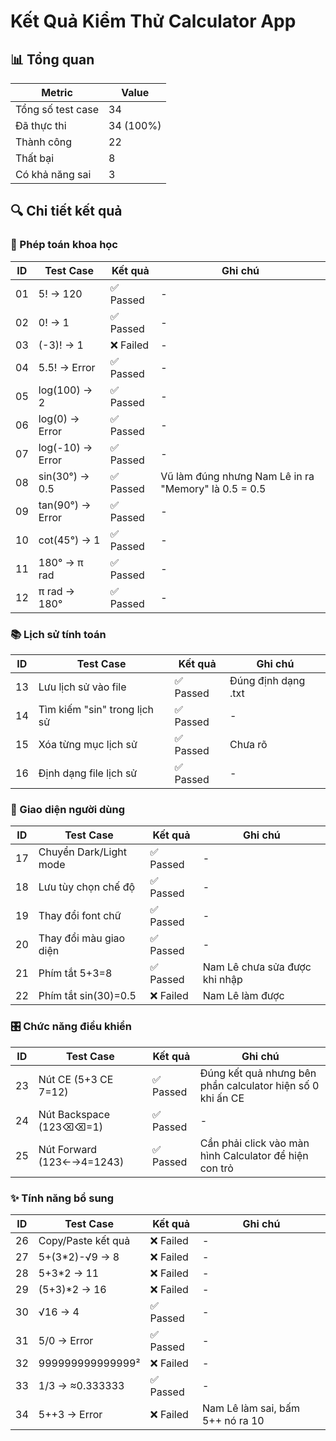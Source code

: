 # Kết Quả Kiểm Thử Calculator App

## 📊 Tổng quan
| Metric | Value |
|--------|-------|
| Tổng số test case | 34 |
| Đã thực thi | 34 (100%) |
| Thành công | 22 |
| Thất bại | 8 |
| Có khả năng sai | 3 |

## 🔍 Chi tiết kết quả

### 🔬 Phép toán khoa học
| ID | Test Case | Kết quả | Ghi chú |
|----|-----------|---------|---------|
| 01 | 5! → 120 | ✅ Passed | - |
| 02 | 0! → 1 | ✅ Passed | - |
| 03 | (-3)! → 1 | ❌ Failed | - |
| 04 | 5.5! → Error | ✅ Passed | - |
| 05 | log(100) → 2 | ✅ Passed | - |
| 06 | log(0) → Error | ✅ Passed | - |
| 07 | log(-10) → Error | ✅ Passed | - |
| 08 | sin(30°) → 0.5 | ✅ Passed | Vũ làm đúng nhưng Nam Lê in ra "Memory" là 0.5 = 0.5 |
| 09 | tan(90°) → Error | ✅ Passed | - |
| 10 | cot(45°) → 1 | ✅ Passed | - |
| 11 | 180° → π rad | ✅ Passed | - |
| 12 | π rad → 180° | ✅ Passed | - |

### 📚 Lịch sử tính toán
| ID | Test Case | Kết quả | Ghi chú |
|----|-----------|---------|---------|
| 13 | Lưu lịch sử vào file | ✅ Passed | Đúng định dạng .txt |
| 14 | Tìm kiếm "sin" trong lịch sử | ✅ Passed | - |
| 15 | Xóa từng mục lịch sử | ✅ Passed | Chưa rõ |
| 16 | Định dạng file lịch sử | ✅ Passed | - |

### 🎨 Giao diện người dùng
| ID | Test Case | Kết quả | Ghi chú |
|----|-----------|---------|---------|
| 17 | Chuyển Dark/Light mode | ✅ Passed | - |
| 18 | Lưu tùy chọn chế độ | ✅ Passed | - |
| 19 | Thay đổi font chữ | ✅ Passed | - |
| 20 | Thay đổi màu giao diện | ✅ Passed | - |
| 21 | Phím tắt 5+3=8 | ✅ Passed | Nam Lê chưa sửa được khi nhập |
| 22 | Phím tắt sin(30)=0.5 | ❌ Failed | Nam Lê làm được |

### 🎛️ Chức năng điều khiển
| ID | Test Case | Kết quả | Ghi chú |
|----|-----------|---------|---------|
| 23 | Nút CE (5+3 CE 7=12) | ✅ Passed | Đúng kết quả nhưng bên phần calculator hiện số 0 khi ấn CE |
| 24 | Nút Backspace (123⌫⌫=1) | ✅ Passed | - |
| 25 | Nút Forward (123←→4=1243) | ✅ Passed | Cần phải click vào màn hình Calculator để hiện con trỏ |

### ✨ Tính năng bổ sung
| ID | Test Case | Kết quả | Ghi chú |
|----|-----------|---------|---------|
| 26 | Copy/Paste kết quả | ❌ Failed | - |
| 27 | 5+(3*2)-√9 → 8 | ❌ Failed | - |
| 28 | 5+3*2 → 11 | ❌ Failed | - |
| 29 | (5+3)*2 → 16 | ❌ Failed | - |
| 30 | √16 → 4 | ✅ Passed | - |
| 31 | 5/0 → Error | ✅ Passed | - |
| 32 | 999999999999999² | ❌ Failed | - |
| 33 | 1/3 → ≈0.333333 | ✅ Passed | - |
| 34 | 5++3 → Error | ❌ Failed | Nam Lê làm sai, bấm 5++ nó ra 10 |